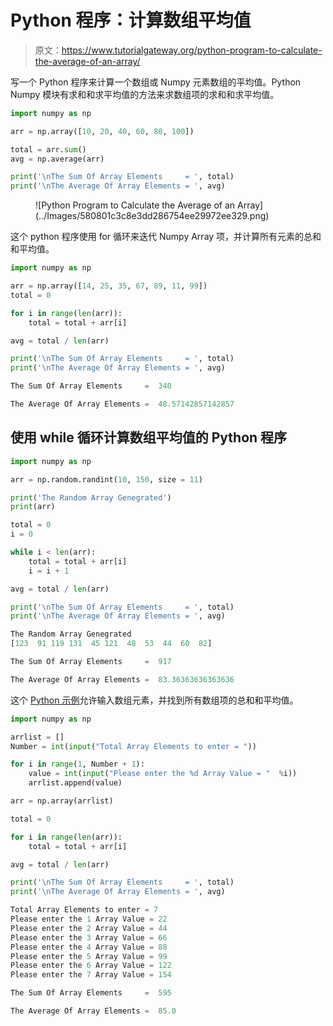 # Python 程序：计算数组平均值

> 原文：<https://www.tutorialgateway.org/python-program-to-calculate-the-average-of-an-array/>

写一个 Python 程序来计算一个数组或 Numpy 元素数组的平均值。Python Numpy 模块有求和和求平均值的方法来求数组项的求和和求平均值。

```py
import numpy as np

arr = np.array([10, 20, 40, 60, 80, 100])

total = arr.sum()
avg = np.average(arr)

print('\nThe Sum Of Array Elements     = ', total)
print('\nThe Average Of Array Elements = ', avg)
```

<figure class="wp-block-image size-large">![Python Program to Calculate the Average of an Array](../Images/580801c3c8e3dd286754ee29972ee329.png)</figure>

这个 python 程序使用 for 循环来迭代 Numpy Array 项，并计算所有元素的总和和平均值。

```py
import numpy as np

arr = np.array([14, 25, 35, 67, 89, 11, 99])
total = 0

for i in range(len(arr)):
    total = total + arr[i]

avg = total / len(arr)

print('\nThe Sum Of Array Elements     = ', total)
print('\nThe Average Of Array Elements = ', avg)
```

```py
The Sum Of Array Elements     =  340

The Average Of Array Elements =  48.57142857142857
```

## 使用 while 循环计算数组平均值的 Python 程序

```py
import numpy as np

arr = np.random.randint(10, 150, size = 11)

print('The Random Array Genegrated')
print(arr)

total = 0
i = 0

while i < len(arr):
    total = total + arr[i]
    i = i + 1

avg = total / len(arr)

print('\nThe Sum Of Array Elements     = ', total)
print('\nThe Average Of Array Elements = ', avg)
```

```py
The Random Array Genegrated
[123  91 119 131  45 121  48  53  44  60  82]

The Sum Of Array Elements     =  917

The Average Of Array Elements =  83.36363636363636
```

这个 [Python 示例](https://www.tutorialgateway.org/python-programming-examples/)允许输入数组元素，并找到所有数组项的总和和平均值。

```py
import numpy as np

arrlist = []
Number = int(input("Total Array Elements to enter = "))

for i in range(1, Number + 1):
    value = int(input("Please enter the %d Array Value = "  %i))
    arrlist.append(value)

arr = np.array(arrlist)

total = 0

for i in range(len(arr)):
    total = total + arr[i]

avg = total / len(arr)

print('\nThe Sum Of Array Elements     = ', total)
print('\nThe Average Of Array Elements = ', avg)
```

```py
Total Array Elements to enter = 7
Please enter the 1 Array Value = 22
Please enter the 2 Array Value = 44
Please enter the 3 Array Value = 66
Please enter the 4 Array Value = 88
Please enter the 5 Array Value = 99
Please enter the 6 Array Value = 122
Please enter the 7 Array Value = 154

The Sum Of Array Elements     =  595

The Average Of Array Elements =  85.0
```
